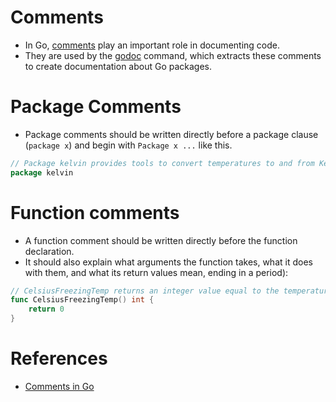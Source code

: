 # Comments
- In Go, [comments](https://exercism.org/tracks/go/concepts/comments) play an important role in documenting code. 
- They are used by the [godoc](https://pkg.go.dev/golang.org/x/tools/cmd/godoc) command, which extracts these comments to create documentation about Go packages.

# Package Comments
- Package comments should be written directly before a package clause (`package x`) and begin with `Package x ...` like this.

````go
// Package kelvin provides tools to convert temperatures to and from Kelvin.
package kelvin
````

# Function comments
- A function comment should be written directly before the function declaration.
- It should also explain what arguments the function takes, what it does with them, and what its return values mean, ending in a period):

````go
// CelsiusFreezingTemp returns an integer value equal to the temperature at which water freezes in degrees Celsius.
func CelsiusFreezingTemp() int {
	return 0
}
````

# References
- [Comments in Go](https://exercism.org/tracks/go/concepts/comments)